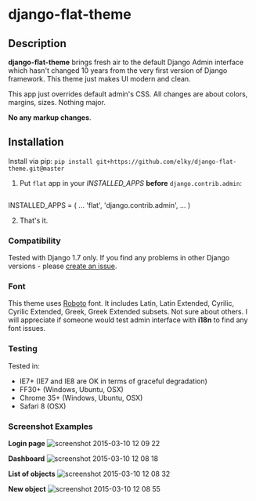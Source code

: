 # django-flat-theme

## Description

**django-flat-theme** brings fresh air to the default Django Admin interface which hasn't changed 10 years from the very first version of Django framework. This theme just makes UI modern and clean.

This app just overrides default admin's CSS. All changes are about colors, margins, sizes. Nothing major.

**No any markup changes**.

## Installation
Install via pip: ```pip install git+https://github.com/elky/django-flat-theme.git@master```


1. Put ```flat``` app in your *INSTALLED_APPS* **before** ```django.contrib.admin```:

    ```
INSTALLED_APPS = (
        ...
        'flat',
        'django.contrib.admin',
        ...
)


2. That's it.


### Compatibility
Tested with Django 1.7 only. If you find any problems in other Django versions - please [create an issue](https://github.com/elky/django-flat-theme/issues/new).

### Font
This theme uses [Roboto](http://www.google.com/fonts/specimen/Roboto) font. It includes Latin, Latin Extended, Cyrilic, Cyrilic Extended, Greek, Greek Extended subsets. Not sure about others. I will appreciate if someone would test admin interface with **i18n** to find any font issues.

### Testing
Tested in:
- IE7+ (IE7 and IE8 are OK in terms of graceful degradation)
- FF30+ (Windows, Ubuntu, OSX)
- Chrome 35+ (Windows, Ubuntu, OSX)
- Safari 8 (OSX)

### Screenshot Examples

**Login page**
![screenshot 2015-03-10 12 09 22](https://cloud.githubusercontent.com/assets/209663/6570553/69f33268-c71e-11e4-9ac6-48866199f5f5.png)


**Dashboard**
![screenshot 2015-03-10 12 08 18](https://cloud.githubusercontent.com/assets/209663/6570557/76b7d878-c71e-11e4-8f25-513a0170fbba.png)


**List of objects**
![screenshot 2015-03-10 12 08 32](https://cloud.githubusercontent.com/assets/209663/6570565/8cd90460-c71e-11e4-87da-70dc340c7a50.png)


**New object**
![screenshot 2015-03-10 12 08 55](https://cloud.githubusercontent.com/assets/209663/6570563/8074bc1e-c71e-11e4-97e4-146f9d824f81.png)
